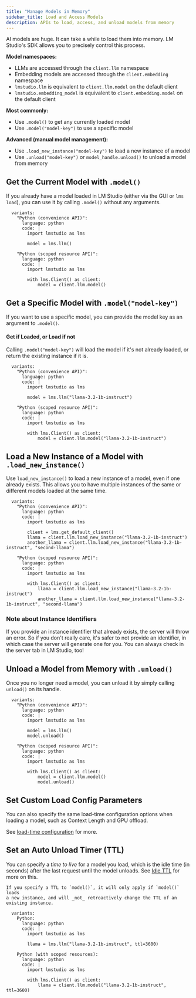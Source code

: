 ```yaml
---
title: "Manage Models in Memory"
sidebar_title: Load and Access Models
description: APIs to load, access, and unload models from memory
---
```


AI models are huge. It can take a while to load them into memory. LM Studio's SDK allows you to precisely control this process.

**Model namespaces:**

  - LLMs are accessed through the `client.llm` namespace
  - Embedding models are accessed through the `client.embedding` namespace
  - `lmstudio.llm` is equivalent to `client.llm.model` on the default client
  - `lmstudio.embedding_model` is equivalent to `client.embedding.model` on the default client

**Most commonly:**
  - Use `.model()` to get any currently loaded model
  - Use `.model("model-key")` to use a specific model

**Advanced (manual model management):**
  - Use `.load_new_instance("model-key")` to load a new instance of a model
  - Use `.unload("model-key")` or `model_handle.unload()` to unload a model from memory

## Get the Current Model with `.model()`

If you already have a model loaded in LM Studio (either via the GUI or `lms load`),
you can use it by calling `.model()` without any arguments.

```lms_code_snippet
  variants:
    "Python (convenience API)":
      language: python
      code: |
        import lmstudio as lms

        model = lms.llm()

    "Python (scoped resource API)":
      language: python
      code: |
        import lmstudio as lms

        with lms.Client() as client:
            model = client.llm.model()

```

## Get a Specific Model with `.model("model-key")`

If you want to use a specific model, you can provide the model key as an argument to `.model()`.

#### Get if Loaded, or Load if not
Calling `.model("model-key")` will load the model if it's not already loaded, or return the existing instance if it is.

```lms_code_snippet
  variants:
    "Python (convenience API)":
      language: python
      code: |
        import lmstudio as lms

        model = lms.llm("llama-3.2-1b-instruct")

    "Python (scoped resource API)":
      language: python
      code: |
        import lmstudio as lms

        with lms.Client() as client:
            model = client.llm.model("llama-3.2-1b-instruct")

```

<!--
Learn more about the `.model()` method and the parameters it accepts in the [API Reference](../api-reference/model).
-->

## Load a New Instance of a Model with `.load_new_instance()`

Use `load_new_instance()` to load a new instance of a model, even if one already exists.
This allows you to have multiple instances of the same or different models loaded at the same time.

```lms_code_snippet
  variants:
    "Python (convenience API)":
      language: python
      code: |
        import lmstudio as lms

        client = lms.get_default_client()
        llama = client.llm.load_new_instance("llama-3.2-1b-instruct")
        another_llama = client.llm.load_new_instance("llama-3.2-1b-instruct", "second-llama")

    "Python (scoped resource API)":
      language: python
      code: |
        import lmstudio as lms

        with lms.Client() as client:
            llama = client.llm.load_new_instance("llama-3.2-1b-instruct")
            another_llama = client.llm.load_new_instance("llama-3.2-1b-instruct", "second-llama")
```

<!--
Learn more about the `.load_new_instance()` method and the parameters it accepts in the [API Reference](../api-reference/load_new_instance).
-->

### Note about Instance Identifiers

If you provide an instance identifier that already exists, the server will throw an error.
So if you don't really care, it's safer to not provide an identifier, in which case
the server will generate one for you. You can always check in the server tab in LM Studio, too!

## Unload a Model from Memory with `.unload()`

Once you no longer need a model, you can unload it by simply calling `unload()` on its handle.

```lms_code_snippet
  variants:
    "Python (convenience API)":
      language: python
      code: |
        import lmstudio as lms

        model = lms.llm()
        model.unload()

    "Python (scoped resource API)":
      language: python
      code: |
        import lmstudio as lms

        with lms.Client() as client:
            model = client.llm.model()
            model.unload()

```

## Set Custom Load Config Parameters

You can also specify the same load-time configuration options when loading a model, such as Context Length and GPU offload. 

See [load-time configuration](../llm-prediction/parameters) for more.

## Set an Auto Unload Timer (TTL)

You can specify a _time to live_ for a model you load, which is the idle time (in seconds)
after the last request until the model unloads. See [Idle TTL](/docs/app/api/ttl-and-auto-evict) for more on this.

```lms_protip
If you specify a TTL to `model()`, it will only apply if `model()` loads
a new instance, and will _not_ retroactively change the TTL of an existing instance.
```

```lms_code_snippet
  variants:
    Python:
      language: python
      code: |
        import lmstudio as lms

        llama = lms.llm("llama-3.2-1b-instruct", ttl=3600)

    Python (with scoped resources):
      language: python
      code: |
        import lmstudio as lms

        with lms.Client() as client:
            llama = client.llm.model("llama-3.2-1b-instruct", ttl=3600)

```

<!--
(TODO?: Cover the JIT implications of setting a TTL, and the default TTL variations)
-->
